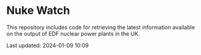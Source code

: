 # Nuke Watch

This repository includes code for retrieving the latest information available on the output of EDF nuclear power plants in the UK.

Last updated: 2024-01-09 10:09